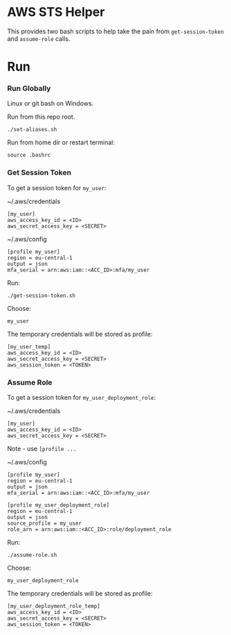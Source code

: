 # AWS STS Helper

This provides two bash scripts to help take the pain from `get-session-token` and `assume-role` calls.

# Run

### Run Globally

Linux or git bash on Windows.

Run from this repo root.

```
./set-aliases.sh
```

Run from home dir or restart terminal:

```
source .bashrc
```

### Get Session Token

To get a session token for `my_user`:

~/.aws/credentials
```
[my_user]
aws_access_key_id = <ID>
aws_secret_access_key = <SECRET>
```

~/.aws/config
```
[profile my_user]
region = eu-central-1
output = json
mfa_serial = arn:aws:iam::<ACC_ID>:mfa/my_user
```

Run:

```
./get-session-token.sh
```

Choose:

```
my_user
```

The temporary credentials will be stored as profile:

```
[my_user_temp]
aws_access_key_id = <ID>
aws_secret_access_key = <SECRET>
aws_session_token = <TOKEN>
```

### Assume Role

To get a session token for `my_user_deployment_role`:

~/.aws/credentials
```
[my_user]
aws_access_key_id = <ID>
aws_secret_access_key = <SECRET>
```

Note - use `[profile ...`

~/.aws/config
```
[profile my_user]
region = eu-central-1
output = json
mfa_serial = arn:aws:iam::<ACC_ID>:mfa/my_user

[profile my_user_deployment_role]
region = eu-central-1
output = json
source_profile = my_user
role_arn = arn:aws:iam::<ACC_ID>:role/deployment_role
```

Run:

```
./assume-role.sh
```

Choose:

```
my_user_deployment_role
```

The temporary credentials will be stored as profile:

```
[my_user_deployment_role_temp]
aws_access_key_id = <ID>
aws_secret_access_key = <SECRET>
aws_session_token = <TOKEN>
```
